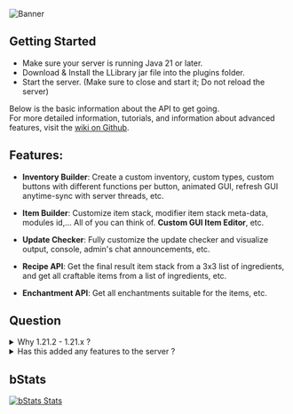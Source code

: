 ![Banner](https://cdn.modrinth.com/data/cached_images/71df530b843cf6fa0ce475f79bc09e065ac94097.png)

## Getting Started
- Make sure your server is running Java 21 or later​.
- Download & Install the LLibrary jar file into the plugins folder​.
- Start the server​. (Make sure to close and start it; Do not reload the server)

Below is the basic information about the API to get going.\
For more detailed information, tutorials, and information about advanced features, visit the [wiki on Github](https://github.com/LucFr1746/LLibrary/wiki).
## Features:
- **Inventory Builder**: Create a custom inventory, custom types, custom buttons with different functions per button, animated GUI, refresh GUI anytime-sync with server threads, etc.

- **Item Builder**: Customize item stack, modifier item stack meta-data, modules id,... All of you can think of. **Custom GUI Item Editor**, etc.

- **Update Checker**: Fully customize the update checker and visualize output, console, admin's chat announcements, etc.

- **Recipe API**: Get the final result item stack from a 3x3 list of ingredients, and get all craftable items from a list of ingredients, etc.

- **Enchantment API**: Get all enchantments suitable for the items, etc.

## Question
<details>
<summary>Why 1.21.2 - 1.21.x ?</summary>

- Due to Spigot 1.21.1-R0.1-SNAPSHOT having an API named **"Menu Type"**, we decided to use that to create the **Inventory Builder API**. This makes the builder more flexible and able to create multiple types of inventories.

- Due to Spigot 1.21.2-R0.1-SNAPSHOT having an API named **"Damage Resistant"**, ItemStack will be able to have damage-resistant flags. Ex: "DamageTypeTags.IS_FIRE" makes the item stack immune to fire. And an API named **"setItemModel(key)"** allows to set item custom model base on custom key or Minecraft key.

</details>

<details>
<summary>Has this added any features to the server ?</summary>

This added some in-game quality of life, such as:
- A GUI that helps you modify item stack in-game, you can customize all of the GUI like text, and toggle the functions of the GUI or disable this GUI in the config file. Of course, the GUI has permission to open and per-function permission if you want to customize more. Who knows!

</details>

## bStats
[![bStats Stats](https://bstats.org/signatures/bukkit/LucFrLib.svg)](https://bstats.org/plugin/bukkit/LucFrLib)